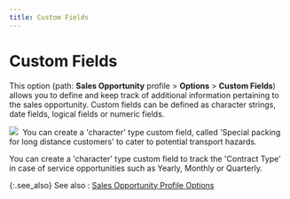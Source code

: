 ```yaml
---
title: Custom Fields
---
```


# Custom Fields


This option (path: **Sales Opportunity** profile > **Options** >  **Custom Fields**) allows you to define  and keep track of additional information pertaining to the sales opportunity.  Custom fields can be defined as character strings, date fields, logical  fields or numeric fields.


![]({{site.sp_baseurl}}/img/example.gif)  You  can create a 'character' type custom field, called 'Special packing for  long distance customers' to cater to potential transport hazards.


You can create a 'character' type custom  field to track the 'Contract Type' in case of service opportunities such  as Yearly, Monthly or Quarterly.


{:.see_also}
See also
: [Sales  Opportunity Profile Options]({{site.sp_baseurl}}/opportunity-management/create-a-sales-opportunity/sales_opportunity_profile_options.html)

